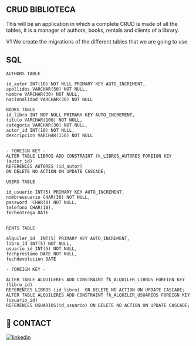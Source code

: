 
## CRUD BIBLIOTECA

This will be an application in which a complete CRUD is made of all the tables, it is a manager of authors, books, rentals and clients of a library.

V1
We create the migrations of the different tables that we are going to use
## SQL

    AUTHORS TABLE

    id_autor INT(10) NOT NULL PRIMARY KEY AUTO_INCREMENT,
    apellidos VARCHAR(50) NOT NULL,
    nombre VARCHAR(30) NOT NULL,
    nacionalidad VARCHAR(30) NOT NULL

    BOOKS TABLE
    id_libro INT NOT NULL PRIMARY KEY AUTO_INCREMENT,
    titulo VARCHAR(100) NOT NULL,
    categoria VARCHAR(30) NOT NULL,
    autor_id INT(10) NOT NULL,
    descripcion VARCHAR(150) NOT NULL


    - FOREIGN KEY -
    ALTER TABLE LIBROS ADD CONSTRAINT fk_LIBROS_AUTORES FOREIGN KEY (autor_id)         
    REFERENCES AUTORES (id_autor) 
	ON DELETE NO ACTION ON UPDATE CASCADE;

    USERS TABLE

    id_usuario INT(5) PRIMARY KEY AUTO_INCREMENT,
    nombreusuario CHAR(30) NOT NULL,
    password  CHAR(8) NOT NULL,
    telefono CHAR(10),
    fechentrega DATE


    RENTS TABLE

    alquiler_id  INT(5) PRIMARY KEY AUTO_INCREMENT,
	libro_id INT(5) NOT NULL,
	usuario_id INT(5) NOT NULL,
	fechprestamo DATE NOT NULL,
	fechdevolucion DATE

    - FOREIGN KEY -

    ALTER TABLE ALQUILERES ADD CONSTRAINT fk_ALQUILER_LIBROS FOREIGN KEY (libro_id) 
    REFERENCES LIBROS (id_libro)  ON DELETE NO ACTION ON UPDATE CASCADE;
    ALTER TABLE ALQUILERES ADD CONSTRAINT fk_ALQUILER_USUARIOS FOREIGN KEY (usuario_id) 
    REFERENCES USUARIOS(id_usuario) ON DELETE NO ACTION ON UPDATE CASCADE;


## 🔗 CONTACT

[![linkedin](https://img.shields.io/badge/linkedin-0A66C2?style=for-the-badge&logo=linkedin&logoColor=white)](https://www.linkedin.com/in/aleksander-trujillo-90a066299/)

